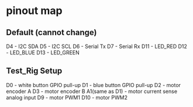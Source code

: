 # pinout map

## Default (cannot change)

D4 - I2C SDA
D5 - I2C SCL
D6 - Serial Tx
D7 - Serial Rx
D11 - LED_RED
D12 - LED_BLUE
D13 - LED_GREEN

## Test_Rig Setup

D0 - white button GPIO pull-up
D1 - blue  button GPIO pull-up
D2 - motor encoder A
D3 - motor encoder B
A1(same as D1) - motor current sense analog input
D9 - motor PWM1
D10 - motor PWM2
